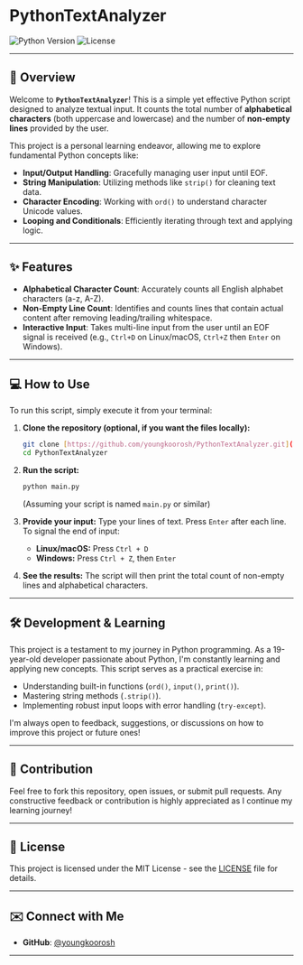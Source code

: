 # PythonTextAnalyzer

![Python Version](https://img.shields.io/badge/Python-3.x-blue.svg)
![License](https://img.shields.io/badge/License-MIT-green.svg)

---

## 🚀 Overview

Welcome to **`PythonTextAnalyzer`**! This is a simple yet effective Python script designed to analyze textual input. It counts the total number of **alphabetical characters** (both uppercase and lowercase) and the number of **non-empty lines** provided by the user.

This project is a personal learning endeavor, allowing me to explore fundamental Python concepts like:
* **Input/Output Handling**: Gracefully managing user input until EOF.
* **String Manipulation**: Utilizing methods like `strip()` for cleaning text data.
* **Character Encoding**: Working with `ord()` to understand character Unicode values.
* **Looping and Conditionals**: Efficiently iterating through text and applying logic.

---

## ✨ Features

* **Alphabetical Character Count**: Accurately counts all English alphabet characters (a-z, A-Z).
* **Non-Empty Line Count**: Identifies and counts lines that contain actual content after removing leading/trailing whitespace.
* **Interactive Input**: Takes multi-line input from the user until an EOF signal is received (e.g., `Ctrl+D` on Linux/macOS, `Ctrl+Z` then `Enter` on Windows).

---

## 💻 How to Use

To run this script, simply execute it from your terminal:

1.  **Clone the repository (optional, if you want the files locally):**
    ```bash
    git clone [https://github.com/youngkoorosh/PythonTextAnalyzer.git](https://github.com/youngkoorosh/PythonTextAnalyzer.git)
    cd PythonTextAnalyzer
    ```

2.  **Run the script:**
    ```bash
    python main.py
    ```
    (Assuming your script is named `main.py` or similar)

3.  **Provide your input:**
    Type your lines of text. Press `Enter` after each line.
    To signal the end of input:
    * **Linux/macOS:** Press `Ctrl + D`
    * **Windows:** Press `Ctrl + Z`, then `Enter`

4.  **See the results:**
    The script will then print the total count of non-empty lines and alphabetical characters.

---

## 🛠️ Development & Learning

This project is a testament to my journey in Python programming. As a 19-year-old developer passionate about Python, I'm constantly learning and applying new concepts. This script serves as a practical exercise in:
* Understanding built-in functions (`ord()`, `input()`, `print()`).
* Mastering string methods (`.strip()`).
* Implementing robust input loops with error handling (`try-except`).

I'm always open to feedback, suggestions, or discussions on how to improve this project or future ones!

---

## 🤝 Contribution

Feel free to fork this repository, open issues, or submit pull requests. Any constructive feedback or contribution is highly appreciated as I continue my learning journey!

---

## 📄 License

This project is licensed under the MIT License - see the [LICENSE](LICENSE) file for details.

---

## ✉️ Connect with Me

* **GitHub**: [@youngkoorosh](https://github.com/youngkoorosh)

---
